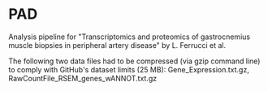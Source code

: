 # PAD
Analysis pipeline for "Transcriptomics and proteomics of gastrocnemius muscle biopsies in peripheral artery disease" by L. Ferrucci et al.

The following two data files had to be compressed (via gzip command line) to comply with GitHub's dataset limits (25 MB): Gene_Expression.txt.gz, RawCountFile_RSEM_genes_wANNOT.txt.gz 
